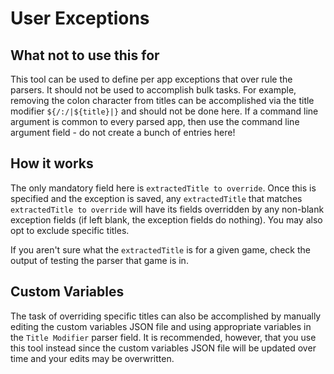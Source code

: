 # User Exceptions
## What not to use this for
This tool can be used to define per app exceptions that over rule the parsers. It should not be used to accomplish bulk tasks. For example, removing the colon character from titles can be accomplished via the title modifier `${/:/|${title}|}` and should not be done here. If a command line argument is common to every parsed app, then use the command line argument field - do not create a bunch of entries here! 

## How it works
The only mandatory field here is `extractedTitle to override`. Once this is specified and the exception is saved, any `extractedTitle` that matches `extractedTitle to override` will have its fields overridden by any non-blank exception fields (if left blank, the exception fields do nothing). You may also opt to exclude specific titles.

If you aren't sure what the `extractedTitle` is for a given game, check the output of testing the parser that game is in.

## Custom Variables
The task of overriding specific titles can also be accomplished by manually editing the custom variables JSON file and using appropriate variables in the `Title Modifier` parser field. It is recommended, however, that you use this tool instead since the custom variables JSON file will be updated over time and your edits may be overwritten.
